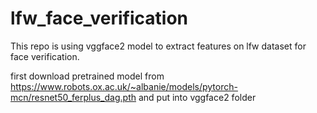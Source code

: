 # lfw_face_verification

This repo is using vggface2 model to extract features on lfw dataset for face verification.

first download pretrained model from https://www.robots.ox.ac.uk/~albanie/models/pytorch-mcn/resnet50_ferplus_dag.pth and put into vggface2 folder
